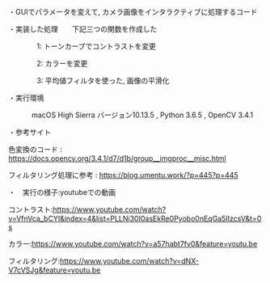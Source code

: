 ・GUIでパラメータを変えて, カメラ画像をインタラクティブに処理するコード

・実装した処理　　下記三つの関数を作成した

　　　　1: トーンカーブでコントラストを変更
  
　　　　2: カラーを変更
  
　　　　3: 平均値フィルタを使った, 画像の平滑化
  
  
・実行環境

　　　 macOS High Sierra バージョン10.13.5 , Python 3.6.5 , OpenCV 3.4.1
    
・参考サイト

   色変換のコード : https://docs.opencv.org/3.4.1/d7/d1b/group__imgproc__misc.html
  
   フィルタリング処理に参考 : https://blog.umentu.work/?p=445?p=445

・　実行の様子:youtubeでの動画

   コントラスト:https://www.youtube.com/watch?v=VfnVca_bCYI&index=4&list=PLLNi30I0asEkRe0Pyobo0nEqGa5IIzcsV&t=0s
   
   カラー:https://www.youtube.com/watch?v=a57habt7fv0&feature=youtu.be
  
   フィルタリング:https://www.youtube.com/watch?v=dNX-V7cVSJg&feature=youtu.be
